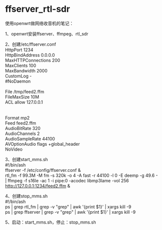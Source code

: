 # ffserver_rtl-sdr

使用openwrt做网络收音机的笔记：  

1、openwrt安装ffserver、ffmpeg、rtl_sdr  

2、创建/etc/ffserver.conf  
HttpPort 1234   
HttpBindAddress 0.0.0.0   
MaxHTTPConnections 200   
MaxClients 100  
MaxBandwidth 2000  
CustomLog -  
#NoDaemon  
<Feed feed2.ffm>  
        File /tmp/feed2.ffm  
        FileMaxSize 10M  
        ACL allow 127.0.0.1  
</Feed>   
<Stream demoAudio.mp3>  
        Format mp2  
        Feed feed2.ffm  
        AudioBitRate 320  
        AudioChannels 2  
        AudioSampleRate 44100  
        AVOptionAudio flags +global_header  
        NoVideo  
</Stream>  

3、创建start_mms.sh  
#!/bin/ash  
ffserver -f /etc/config/ffserver.conf &  
rtl_fm -f 99.3M -M fm -s 320k -o 4 -A fast -r 44100 -l 0 -E deemp -g 49.6 - | ffmpeg -f s16le -ac 1 -i pipe:0 -acodec libmp3lame -vol 256 http://127.0.0.1:1234/feed2.ffm &  

4、创建stop_mms.sh  
#!/bin/ash  
ps | grep rtl_fm | grep -v "grep" | awk '{print $1}' | xargs kill -9  
ps | grep ffserver | grep -v "grep" | awk '{print $1}' | xargs kill -9  

5、启动：start_mms.sh，停止：stop_mms.sh  
